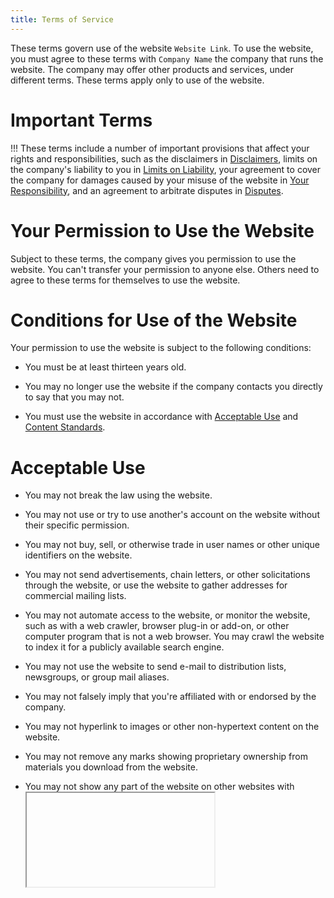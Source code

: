 ```yaml
---
title: Terms of Service
---
```


These terms govern use of the website `Website Link`.  To use the website, you must agree to these terms with `Company Name` the company that runs the website.  The company may offer other products and services, under different terms.  These terms apply only to use of the website.

# Important Terms

!!! These terms include a number of important provisions that affect your rights and responsibilities, such as the disclaimers in [Disclaimers](#disclaimers), limits on the company's liability to you in [Limits on Liability](#limits-on-liability), your agreement to cover the company for damages caused by your misuse of the website in [Your Responsibility](#responsibility), and an agreement to arbitrate disputes in [Disputes](#disputes).

# Your Permission to Use the Website

Subject to these terms, the company gives you permission to use the website.  You can't transfer your permission to anyone else.  Others need to agree to these terms for themselves to use the website.

# Conditions for Use of the Website

Your permission to use the website is subject to the following conditions:

- You must be at least thirteen years old.

- You may no longer use the website if the company contacts you directly to say that you may not.

- You must use the website in accordance with [Acceptable Use](#acceptable-use) and [Content Standards](#content-standards).

# Acceptable Use

- You may not break the law using the website.

- You may not use or try to use another's account on the website without their specific permission.

- You may not buy, sell, or otherwise trade in user names or other unique identifiers on the website.

- You may not send advertisements, chain letters, or other solicitations through the website, or use the website to gather addresses for commercial mailing lists.

- You may not automate access to the website, or monitor the website, such as with a web crawler, browser plug-in or add-on, or other computer program that is not a web browser.  You may crawl the website to index it for a publicly available search engine.

- You may not use the website to send e-mail to distribution lists, newsgroups, or group mail aliases.

- You may not falsely imply that you're affiliated with or endorsed by the company.

- You may not hyperlink to images or other non-hypertext content on the website.

- You may not remove any marks showing proprietary ownership from materials you download from the website.

- You may not show any part of the website on other websites with <iframe> or similar methods.

- You may not disable, avoid, or circumvent any security or access restrictions of the website.

- You may not strain infrastructure of the website with an unreasonable volume of requests, or requests designed to impose an unreasonable load on information systems underlying the website.

- You may not encourage or help anyone in violation of these terms.

- You may not impersonate others through the website.

# Content Standards

- You may not submit content to the website that is illegal, offensive, or otherwise harmful to others.  This includes content that is harassing, inappropriate, or abusive.

- You may not submit content to the website that violates the law, infringes anyone's intellectual property rights, violates anyone's privacy, or breaches agreements you have with others.

- You may not submit content to the website containing malicious computer code, such as computer viruses or spyware.

- You may not submit content to the website as a mere placeholder, to hold a particular address, user name, or other unique identifier.

- You may not use the website to disclose information that you don't have the right to disclose, like others' confidential information.

# Enforcement

- The company may investigate and prosecute violations of these terms to the fullest legal extent.  The company may notify and cooperate with law enforcement authorities in prosecuting violations of the law and these terms.

- The company reserves the right to change, redact, and delete content on the website for any reason.  If you believe someone has submitted content to the website in violation of these terms, please contact us immediately.  See [Contact](#contact).

# Your Account

- You must create and log into an account to use some features of the website.

- To create an account, you must provide some information about yourself.  If you create an account, you agree to provide, at a minimum, a valid e-mail address, and to keep that address up-to-date.  You may close your account at any time by `Account Deletion Method`.

- You agree to be responsible for all action taken using your account, whether authorized by you or not, until you either close your account or notify the company that your account has been compromised.  You agree to notify the company immediately if you suspect your account has been compromised.  You agree to select a secure password for your account, and keep it secret.

- The company may restrict, suspend, or close your account on the website according to its policy for handling copyright-related takedown requests, or if the company reasonably believes that you've breached these terms.

# Your Content

- Nothing in these terms gives the company any ownership rights in content or intellectual property that you share with the website, such as your account information or other content you submit to the website.  Nothing in these terms gives you any ownership rights in the company's content or intellectual property, either.

- Between you and the company, you remain solely responsible for content you submit to the website.  You agree not to wrongly imply that content you submit to the website is sponsored or approved by the company.  These terms do not obligate the company to store, maintain, or provide copies of content you submit.

- Content you submit to the website belongs to you, and you decide what permission to give others for it.  But at a minimum, you license the company to provide content that you submit to the website to other users of the website.  That special license allows the company to copy, publish, and analyze content you submit to the website.

- When content you submit is removed from the website, whether by you or by the company, the company's special license ends when the last copy disappears from the company's backups, caches, and other systems.  Other licenses you apply to content you submit may continue after your content is removed.  Those licenses may give others, or the company itself, the right to share your content through the website again.

- Others who receive content you submit to the website may violate the terms on which you license your content.  You agree that the company will not be liable to you for those violations or their consequences.

# Your Responsibility

You agree to indemnify the company from legal claims by others related to your breach of these terms, or breach of these terms by others using your account on the website.  Both you and the company agree to notify the other side of any legal claims for which you might have to indemnify the company as soon as possible.  If the company fails to notify you of a legal claim promptly, you won't have to indemnify the company for damages that you could have defended against or mitigated with prompt notice.  You agree to allow the company to control investigation, defense, and settlement of legal claims for which you would have to indemnify the company, and to cooperate with those efforts.  The company agrees not to agree to any settlement that admits fault for you or imposes obligations on you without your prior agreement.

# Disclaimers

- !!! You accept all risk of using the website and content on the website.  As far as the law allows, the company provides the website as is, without any warranty whatsoever.

- The website may hyperlink to and integrate websites and services run by others.  The company does not make any warranty about services run by others, or content they may provide.  Use of services run by others may be governed by other terms between you and the one running service.

# Limits on Liability

- !!! The company will not be liable to you for breach-of-contract damages company personnel could not have reasonably foreseen when you agreed to these terms.

- !!! As far as the law allows, the company's total liability to you for claims of any kind that are related to the website or content on the website will be limited to $50.

# Feedback

- The company welcomes your feedback and suggestions for the website.  See the [Contact](#contact) section below for ways to get in touch with us.

- You agree that the company will be free to act on feedback and suggestions you provide, and that the company won't have to notify you that your feedback was used, get your permission to use it, or pay you.  You agree not to submit feedback or suggestions that you believe might be confidential or proprietary, to you or others.

# Termination

- Either you or the company may end the agreement written out in these terms at any time.  When our agreement ends, your permission to use the website also ends.

- The following provisions survive the end of our agreement: [Your Content](#your-content), [Feedback](#feedback), [Your Responsibility](#responsibility), [Disclaimers](#disclaimers), [Limits on Liability](#limits-on-liability), and [General Terms](#general).

# Disputes

- `Governing Law` will govern any dispute, including any legal proceedings, related to these terms or your use of the website.

- You and the company agree to seek injunctions related to these terms only in state or federal court in `Forum`  Neither you nor the company will object to jurisdiction, forum, or venue in those courts.

- !!! Other than to seek an injunction or for claims under the Computer Fraud and Abuse Act, you and the company will resolve any Dispute by binding American Arbitration Association arbitration.  Arbitration will follow the AAA's Commercial Arbitration Rules and Supplementary Procedures for Consumer Related Disputes.  Arbitration will happen in `Forum`.  You will settle any dispute as an individual, and not as part of a class action or other representative proceeding, whether as the plaintiff or a class member.  No arbitrator will consolidate any dispute with any other arbitration without the company's permission.

- Any arbitration award will include costs of the arbitration, reasonable attorneys' fees, and reasonable costs for witnesses.  You or the company may enter arbitration awards in any court with jurisdiction.

# General Terms

- If a provision of these terms is unenforceable as written, but could be changed to make it enforceable, that provision should be modified to the minimum extent necessary to make it enforceable.  Otherwise, that provision should be removed.

- You may not assign your agreement with the company.  The company may assign your agreement to any affiliate of the company, any other company that obtains control of the company, or any other company that buys assets of the company related to the website.  Any attempted assignment against these terms has no legal effect.

- Neither the exercise of any right under this Agreement, nor waiver of any breach of this Agreement, waives any other breach of this Agreement.

- These terms embody all the terms of agreement between you and the company about use of the website.  These terms entirely replace any other agreements about your use of the website, written or not.

# Contact

- You may notify the company under these terms, and send questions to the company, at `Company Address`.

- The company may notify you under these terms using the e-mail address you provide for your account on the website, or by posting a message to the homepage of the website or your account page.

# Changes

- The company last updated these terms on `Last Updated`, and may update these terms again.  The company will post all updates to the website.  For updates that contain substantial changes, the company agrees to e-mail you, if you've created an account and provided a valid e-mail address.  The company may also announce updates with special messages or alerts on the website.

- Once you get notice of an update to these terms, you must agree to the new terms in order to keep using the website.
